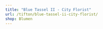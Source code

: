 ```yaml
---
title: "Blue Tassel II - City Florist"
url: /tifton/blue-tassel-ii-city-florist/
shop: Blumen
---
```

